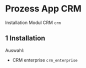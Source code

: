 # Prozess App CRM
Installation Modul CRM `crm`

## 1 Installation
Auswahl:
* CRM enterprise `crm_enterprise`
